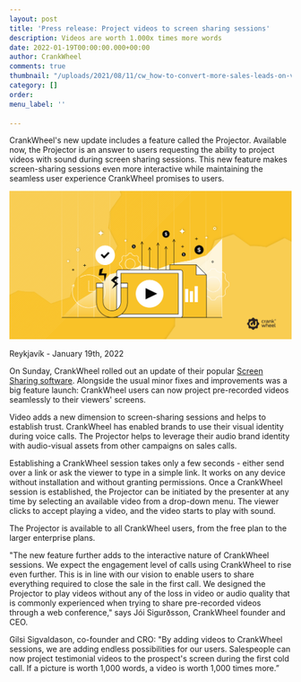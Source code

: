 ```yaml
---
layout: post
title: 'Press release: Project videos to screen sharing sessions'
description: Videos are worth 1.000x times more words
date: 2022-01-19T00:00:00.000+00:00
author: CrankWheel
comments: true
thumbnail: "/uploads/2021/08/11/cw_how-to-convert-more-sales-leads-on-video-calls.png"
category: []
order: 
menu_label: ''

---
```

CrankWheel's new update includes a feature called the Projector. Available now, the Projector is an answer to users requesting the ability to project videos with sound during screen sharing sessions. This new feature makes screen-sharing sessions even more interactive while maintaining the seamless user experience CrankWheel promises to users.

![project video in screen share](/uploads/2020/12/16/cw_long-term-sales-playbook-for-working-from-home-inbound-teams.png)

Reykjavík - January 19th, 2022

On Sunday, CrankWheel rolled out an update of their popular [Screen Sharing software](https://crankwheel.com/screen-sharing/). Alongside the usual minor fixes and improvements was a big feature launch: CrankWheel users can now project pre-recorded videos seamlessly to their viewers' screens.

Video adds a new dimension to screen-sharing sessions and helps to establish trust. CrankWheel has enabled brands to use their visual identity during voice calls. The Projector helps to leverage their audio brand identity with audio-visual assets from other campaigns on sales calls.

Establishing a CrankWheel session takes only a few seconds - either send over a link or ask the viewer to type in a simple link. It works on any device without installation and without granting permissions. Once a CrankWheel session is established, the Projector can be initiated by the presenter at any time by selecting an available video from a drop-down menu. The viewer clicks to accept playing a video, and the video starts to play with sound.

The Projector is available to all CrankWheel users, from the free plan to the larger enterprise plans.

"The new feature further adds to the interactive nature of CrankWheel sessions. We expect the engagement level of calls using CrankWheel to rise even further. This is in line with our vision to enable users to share everything required to close the sale in the first call. We designed the Projector to play videos without any of the loss in video or audio quality that is commonly experienced when trying to share pre-recorded videos through a web conference," says Jói Sigurðsson, CrankWheel founder and CEO.

Gilsi Sigvaldason, co-founder and CRO: "By adding videos to CrankWheel sessions, we are adding endless possibilities for our users. Salespeople can now project testimonial videos to the prospect's screen during the first cold call. If a picture is worth 1,000 words, a video is worth 1,000 times more.”